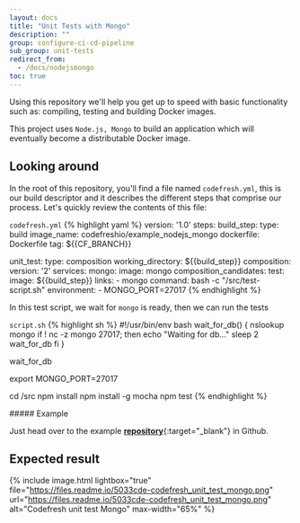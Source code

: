 ```yaml
---
layout: docs
title: "Unit Tests with Mongo"
description: ""
group: configure-ci-cd-pipeline
sub_group: unit-tests
redirect_from:
  - /docs/nodejsmongo
toc: true
---
```


Using this repository we'll help you get up to speed with basic functionality such as: compiling, testing and building Docker images.

This project uses `Node.js, Mongo` to build an application which will eventually become a distributable Docker image.

## Looking around

In the root of this repository, you'll find a file named `codefresh.yml`, this is our build descriptor and it describes the different steps that comprise our process. Let's quickly review the contents of this file:

  `codefresh.yml`
{% highlight yaml %}
version: '1.0'
steps:
  build_step:
    type: build
    image_name: codefreshio/example_nodejs_mongo
    dockerfile: Dockerfile
    tag: ${{CF_BRANCH}}

  unit_test:
    type: composition
    working_directory: ${{build_step}}
    composition:
      version: '2'
      services:
        mongo:
          image: mongo
    composition_candidates:
      test:
        image: ${{build_step}}
        links:
          - mongo
        command: bash -c "/src/test-script.sh"
        environment:
          - MONGO_PORT=27017
{% endhighlight %} 

In this test script, we wait for  `mongo` is ready, then we can run the tests

  `script.sh`
{% highlight sh %}
#!/usr/bin/env bash
wait_for_db() {
  nslookup mongo
  if ! nc -z mongo 27017; then
    echo "Waiting for db..."
    sleep 2
    wait_for_db
  fi
}

wait_for_db

export MONGO_PORT=27017

cd /src
npm install
npm install -g mocha
npm test
{% endhighlight %} 

<div class="bd-callout bd-callout-info" markdown="1">
##### Example

Just head over to the example [__repository__](https://github.com/codefreshdemo/example_nodejs_mongo){:target="_blank"} in Github.
</div>

## Expected result

{% include image.html lightbox="true" file="https://files.readme.io/5033cde-codefresh_unit_test_mongo.png" url="https://files.readme.io/5033cde-codefresh_unit_test_mongo.png" alt="Codefresh unit test Mongo" max-width="65%" %}
